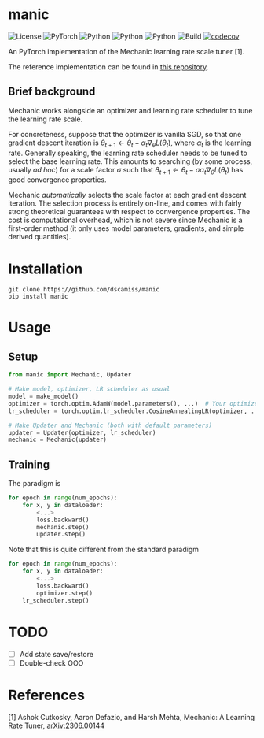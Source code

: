 # manic

![License](https://img.shields.io/badge/license-MIT-blue)
![PyTorch](https://img.shields.io/badge/PyTorch-%23EE4C2C.svg?logo=PyTorch&logoColor=white)
![Python](https://img.shields.io/badge/python-3.9-blue.svg)
![Python](https://img.shields.io/badge/python-3.10-blue.svg)
![Python](https://img.shields.io/badge/python-3.11-blue.svg)
![Build](https://github.com/dscamiss/manic/actions/workflows/python-package.yml/badge.svg)
[![codecov](https://codecov.io/gh/dscamiss/manic/graph/badge.svg?token=ZWTBITN49T)](https://codecov.io/gh/dscamiss/manic)

An PyTorch implementation of the Mechanic learning rate scale tuner [1].  

The reference implementation can be found in [this repository](https://github.com/optimizedlearning/mechanic).

## Brief background

Mechanic works alongside an optimizer and learning rate scheduler to tune the learning rate scale.

For concreteness, suppose that the optimizer is vanilla SGD, so that one gradient descent iteration is
$\theta_{t+1} \leftarrow \theta_t - \alpha_t \nabla_\theta L(\theta_t)$, where $\alpha_t$ is the learning rate.  Generally
speaking, the learning rate scheduler needs to be tuned to select the base learning rate.  This amounts to searching (by some
process, usually *ad hoc*) for a scale factor $\sigma$ such that $\theta_{t+1} \leftarrow \theta_t - \sigma \alpha_t \nabla_\theta L(\theta_t)$ has good convergence properties.  

Mechanic *automatically* selects the scale factor at each gradient descent iteration.  The selection
process is entirely on-line, and comes with fairly strong theoretical guarantees with respect to convergence properties.
The cost is computational overhead, which is not severe since Mechanic is a first-order method 
(it only uses model parameters, gradients, and simple derived quantities).

# Installation

```
git clone https://github.com/dscamiss/manic
pip install manic
```

# Usage

## Setup

```python
from manic import Mechanic, Updater

# Make model, optimizer, LR scheduler as usual
model = make_model()
optimizer = torch.optim.AdamW(model.parameters(), ...)  # Your optimizer
lr_scheduler = torch.optim.lr_scheduler.CosineAnnealingLR(optimizer, ...)  # Your LR scheduler

# Make Updater and Mechanic (both with default parameters)
updater = Updater(optimizer, lr_scheduler)
mechanic = Mechanic(updater)
```

## Training

The paradigm is

```python
for epoch in range(num_epochs):
    for x, y in dataloader:
        <...>
        loss.backward()
        mechanic.step()
        updater.step()   
```

Note that this is quite different from the standard paradigm

```python title="Standard method"
for epoch in range(num_epochs):
    for x, y in dataloader:
        <...>
        loss.backward()
        optimizer.step()
    lr_scheduler.step()   
```


# TODO

- [ ] Add state save/restore
- [ ] Double-check OOO

# References

[1] Ashok Cutkosky, Aaron Defazio, and Harsh Mehta, Mechanic: A Learning Rate Tuner, [arXiv:2306.00144](https://arxiv.org/abs/2306.00144)
